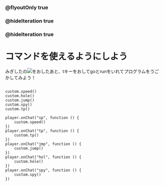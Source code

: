 ### @flyoutOnly true
### @hideIteration true
### @hideIteration true

# コマンドを使えるようにしよう

みぎしたの![](https://raw.githubusercontent.com/camp-minecraft/TechkidsCampTutorial/master/images/playbutton.png)をおしたあと、tキーをおしてgoとrunをいれてプログラムをうごかしてみよう！

```ghost

custom.speed()
custom.hole()
custom.jump()
custom.spy()
custom.tp()
```

```template
player.onChat("sp", function () {
    custom.speed()
})
player.onChat("tp", function () {
    custom.tp()
})
player.onChat("jmp", function () {
    custom.jump()
})
player.onChat("hol", function () {
    custom.hole()
})
player.onChat("spy", function () {
    custom.spy()
})

```